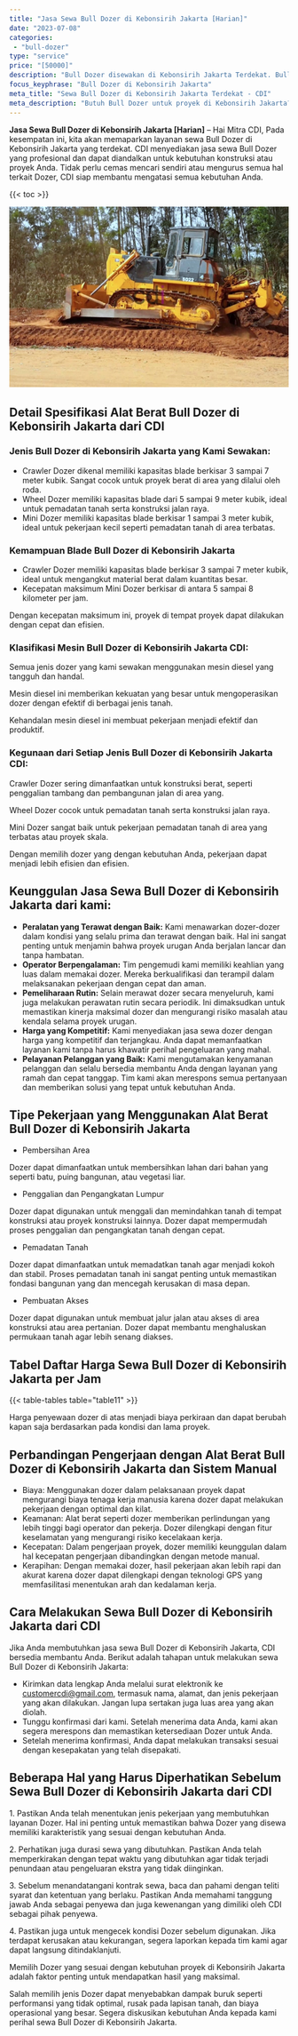 ```yaml
---
title: "Jasa Sewa Bull Dozer di Kebonsirih Jakarta [Harian]"
date: "2023-07-08"
categories:
 - "bull-dozer"
type: "service"
price: "[50000]"
description: "Bull Dozer disewakan di Kebonsirih Jakarta Terdekat. Bull Dozer profesional untuk kebutuhan proyek konstruksi dengan performa maksimal. Dapatkan informasi lengkap dengan menghubungi kami."
focus_keyphrase: "Bull Dozer di Kebonsirih Jakarta"
meta_title: "Sewa Bull Dozer di Kebonsirih Jakarta Terdekat - CDI"
meta_description: "Butuh Bull Dozer untuk proyek di Kebonsirih Jakarta? Layanan profesional kami siap melayani dengan harga kompetitif. Segera hubungi kami."
---
```


**Jasa Sewa Bull Dozer di Kebonsirih Jakarta [Harian]** – Hai Mitra CDI, Pada kesempatan ini, kita akan memaparkan layanan sewa Bull Dozer di Kebonsirih Jakarta yang terdekat. CDI menyediakan jasa sewa Bull Dozer yang profesional dan dapat diandalkan untuk kebutuhan konstruksi atau proyek Anda. Tidak perlu cemas mencari sendiri atau mengurus semua hal terkait Dozer, CDI siap membantu mengatasi semua kebutuhan Anda.

{{< toc >}}

![Jasa Sewa Bull Dozer di Kebonsirih Jakarta [Harian]](/images/bull-dozer/bull-dozer-05.jpg)

## Detail Spesifikasi Alat Berat Bull Dozer di Kebonsirih Jakarta dari CDI

### Jenis Bull Dozer di Kebonsirih Jakarta yang Kami Sewakan:

*   Crawler Dozer dikenal memiliki kapasitas blade berkisar 3 sampai 7 meter kubik. Sangat cocok untuk proyek berat di area yang dilalui oleh roda.
*   Wheel Dozer memiliki kapasitas blade dari 5 sampai 9 meter kubik, ideal untuk pemadatan tanah serta konstruksi jalan raya.
*   Mini Dozer memiliki kapasitas blade berkisar 1 sampai 3 meter kubik, ideal untuk pekerjaan kecil seperti pemadatan tanah di area terbatas.

### Kemampuan Blade Bull Dozer di Kebonsirih Jakarta

*   Crawler Dozer memiliki kapasitas blade berkisar 3 sampai 7 meter kubik, ideal untuk mengangkut material berat dalam kuantitas besar.
*   Kecepatan maksimum Mini Dozer berkisar di antara 5 sampai 8 kilometer per jam.

Dengan kecepatan maksimum ini, proyek di tempat proyek dapat dilakukan dengan cepat dan efisien.

### Klasifikasi Mesin Bull Dozer di Kebonsirih Jakarta CDI:

Semua jenis dozer yang kami sewakan menggunakan mesin diesel yang tangguh dan handal.

Mesin diesel ini memberikan kekuatan yang besar untuk mengoperasikan dozer dengan efektif di berbagai jenis tanah.

Kehandalan mesin diesel ini membuat pekerjaan menjadi efektif dan produktif.

### Kegunaan dari Setiap Jenis Bull Dozer di Kebonsirih Jakarta CDI:

Crawler Dozer sering dimanfaatkan untuk konstruksi berat, seperti penggalian tambang dan pembangunan jalan di area yang.

Wheel Dozer cocok untuk pemadatan tanah serta konstruksi jalan raya.

Mini Dozer sangat baik untuk pekerjaan pemadatan tanah di area yang terbatas atau proyek skala.

Dengan memilih dozer yang dengan kebutuhan Anda, pekerjaan dapat menjadi lebih efisien dan efisien.

## Keunggulan Jasa Sewa Bull Dozer di Kebonsirih Jakarta dari kami:

*   **Peralatan yang Terawat dengan Baik:** Kami menawarkan dozer-dozer dalam kondisi yang selalu prima dan terawat dengan baik. Hal ini sangat penting untuk menjamin bahwa proyek urugan Anda berjalan lancar dan tanpa hambatan.
*   **Operator Berpengalaman:** Tim pengemudi kami memiliki keahlian yang luas dalam memakai dozer. Mereka berkualifikasi dan terampil dalam melaksanakan pekerjaan dengan cepat dan aman.
*   **Pemeliharaan Rutin:** Selain merawat dozer secara menyeluruh, kami juga melakukan perawatan rutin secara periodik. Ini dimaksudkan untuk memastikan kinerja maksimal dozer dan mengurangi risiko masalah atau kendala selama proyek urugan.
*   **Harga yang Kompetitif:** Kami menyediakan jasa sewa dozer dengan harga yang kompetitif dan terjangkau. Anda dapat memanfaatkan layanan kami tanpa harus khawatir perihal pengeluaran yang mahal.
*   **Pelayanan Pelanggan yang Baik:** Kami mengutamakan kenyamanan pelanggan dan selalu bersedia membantu Anda dengan layanan yang ramah dan cepat tanggap. Tim kami akan merespons semua pertanyaan dan memberikan solusi yang tepat untuk kebutuhan Anda.

## Tipe Pekerjaan yang Menggunakan Alat Berat Bull Dozer di Kebonsirih Jakarta

*   Pembersihan Area

Dozer dapat dimanfaatkan untuk membersihkan lahan dari bahan yang seperti batu, puing bangunan, atau vegetasi liar.
*   Penggalian dan Pengangkatan Lumpur

Dozer dapat digunakan untuk menggali dan memindahkan tanah di tempat konstruksi atau proyek konstruksi lainnya. Dozer dapat mempermudah proses penggalian dan pengangkatan tanah dengan cepat.
*   Pemadatan Tanah

Dozer dapat dimanfaatkan untuk memadatkan tanah agar menjadi kokoh dan stabil. Proses pemadatan tanah ini sangat penting untuk memastikan fondasi bangunan yang dan mencegah kerusakan di masa depan.
*   Pembuatan Akses

Dozer dapat digunakan untuk membuat jalur jalan atau akses di area konstruksi atau area pertanian. Dozer dapat membantu menghaluskan permukaan tanah agar lebih senang diakses.

## Tabel Daftar Harga Sewa Bull Dozer di Kebonsirih Jakarta per Jam

{{< table-tables table="table11" >}}

Harga penyewaan dozer di atas menjadi biaya perkiraan dan dapat berubah kapan saja berdasarkan pada kondisi dan lama proyek.

## Perbandingan Pengerjaan dengan Alat Berat Bull Dozer di Kebonsirih Jakarta dan Sistem Manual

*   Biaya: Menggunakan dozer dalam pelaksanaan proyek dapat mengurangi biaya tenaga kerja manusia karena dozer dapat melakukan pekerjaan dengan optimal dan kilat.
*   Keamanan: Alat berat seperti dozer memberikan perlindungan yang lebih tinggi bagi operator dan pekerja. Dozer dilengkapi dengan fitur keselamatan yang mengurangi risiko kecelakaan kerja.
*   Kecepatan: Dalam pengerjaan proyek, dozer memiliki keunggulan dalam hal kecepatan pengerjaan dibandingkan dengan metode manual.
*   Kerapihan: Dengan memakai dozer, hasil pekerjaan akan lebih rapi dan akurat karena dozer dapat dilengkapi dengan teknologi GPS yang memfasilitasi menentukan arah dan kedalaman kerja.

## Cara Melakukan Sewa Bull Dozer di Kebonsirih Jakarta dari CDI

Jika Anda membutuhkan jasa sewa Bull Dozer di Kebonsirih Jakarta, CDI bersedia membantu Anda. Berikut adalah tahapan untuk melakukan sewa Bull Dozer di Kebonsirih Jakarta:

*   Kirimkan data lengkap Anda melalui surat elektronik ke customercdi@gmail.com, termasuk nama, alamat, dan jenis pekerjaan yang akan dilakukan. Jangan lupa sertakan juga luas area yang akan diolah.
*   Tunggu konfirmasi dari kami. Setelah menerima data Anda, kami akan segera merespons dan memastikan ketersediaan Dozer untuk Anda.
*   Setelah menerima konfirmasi, Anda dapat melakukan transaksi sesuai dengan kesepakatan yang telah disepakati.

## Beberapa Hal yang Harus Diperhatikan Sebelum Sewa Bull Dozer di Kebonsirih Jakarta dari CDI

1\.  Pastikan Anda telah menentukan jenis pekerjaan yang membutuhkan layanan Dozer. Hal ini penting untuk memastikan bahwa Dozer yang disewa memiliki karakteristik yang sesuai dengan kebutuhan Anda.

2\.  Perhatikan juga durasi sewa yang dibutuhkan. Pastikan Anda telah memperkirakan dengan tepat waktu yang dibutuhkan agar tidak terjadi penundaan atau pengeluaran ekstra yang tidak diinginkan.

3\.  Sebelum menandatangani kontrak sewa, baca dan pahami dengan teliti syarat dan ketentuan yang berlaku. Pastikan Anda memahami tanggung jawab Anda sebagai penyewa dan juga kewenangan yang dimiliki oleh CDI sebagai pihak penyewa.

4\.  Pastikan juga untuk mengecek kondisi Dozer sebelum digunakan. Jika terdapat kerusakan atau kekurangan, segera laporkan kepada tim kami agar dapat langsung ditindaklanjuti.

Memilih Dozer yang sesuai dengan kebutuhan proyek di Kebonsirih Jakarta adalah faktor penting untuk mendapatkan hasil yang maksimal.

Salah memilih jenis Dozer dapat menyebabkan dampak buruk seperti performansi yang tidak optimal, rusak pada lapisan tanah, dan biaya operasional yang besar. Segera diskusikan kebutuhan Anda kepada kami perihal sewa Bull Dozer di Kebonsirih Jakarta.
